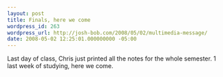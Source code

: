 ```yaml
---
layout: post
title: Finals, here we come
wordpress_id: 263
wordpress_url: http://josh-bob.com/2008/05/02/multimedia-message/
date: 2008-05-02 12:25:01.000000000 -05:00
---
```

<!--Mime Type of File is image/jpeg -->
<div class="postie-image-div"><a href="http://josh-bob.com/wp-photos/20080502-132501-1.jpg"><img class="postie-image" style="3px;" src="http://josh-bob.com/wp-photos/thumb.20080502-132501-1.jpg" alt="" /></a></div>
Last day of class, Chris just printed all the notes for the whole semester. 1 last week of studying, here we come.
